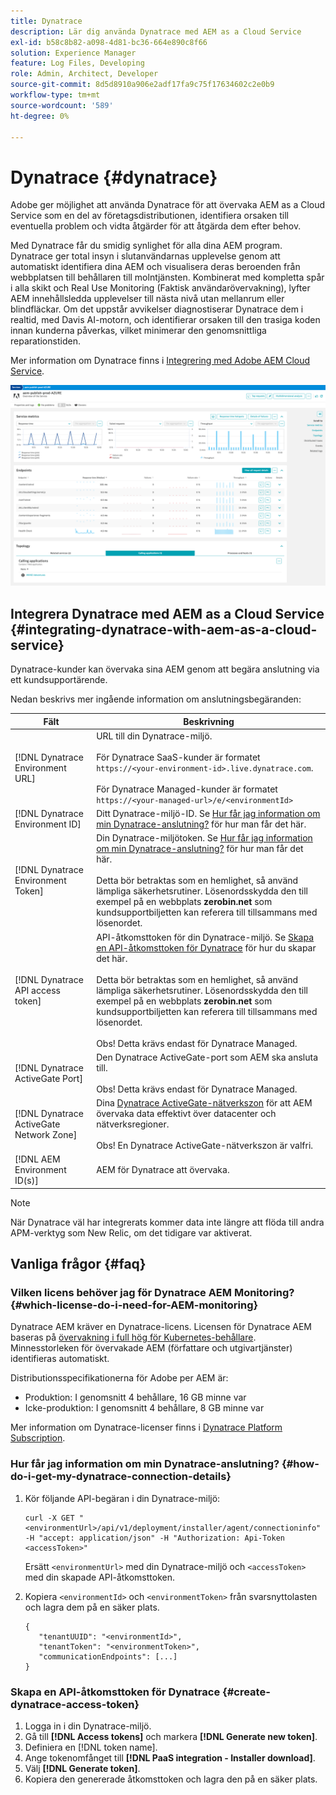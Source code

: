 ```yaml
---
title: Dynatrace
description: Lär dig använda Dynatrace med AEM as a Cloud Service
exl-id: b58c8b82-a098-4d81-bc36-664e890c8f66
solution: Experience Manager
feature: Log Files, Developing
role: Admin, Architect, Developer
source-git-commit: 8d5d8910a906e2adf17fa9c75f17634602c2e0b9
workflow-type: tm+mt
source-wordcount: '589'
ht-degree: 0%

---
```


# Dynatrace {#dynatrace}

Adobe ger möjlighet att använda Dynatrace för att övervaka AEM as a Cloud Service som en del av företagsdistributionen, identifiera orsaken till eventuella problem och vidta åtgärder för att åtgärda dem efter behov.

Med Dynatrace får du smidig synlighet för alla dina AEM program. Dynatrace ger total insyn i slutanvändarnas upplevelse genom att automatiskt identifiera dina AEM och visualisera deras beroenden från webbplatsen till behållaren till molntjänsten. Kombinerat med kompletta spår i alla skikt och Real Use Monitoring (Faktisk användarövervakning), lyfter AEM innehållsledda upplevelser till nästa nivå utan mellanrum eller blindfläckar. Om det uppstår avvikelser diagnostiserar Dynatrace dem i realtid, med Davis AI-motorn, och identifierar orsaken till den trasiga koden innan kunderna påverkas, vilket minimerar den genomsnittliga reparationstiden.

Mer information om Dynatrace finns i [Integrering med Adobe AEM Cloud Service](https://www.dynatrace.com/hub/detail/adobe-experience-manager-1/).

![Prestandamätningar för AEM författare och utgivare](/help/implementing/cloud-manager/assets/dynatrace-performance-metrics.png)

## Integrera Dynatrace med AEM as a Cloud Service {#integrating-dynatrace-with-aem-as-a-cloud-service}

Dynatrace-kunder kan övervaka sina AEM genom att begära anslutning via ett kundsupportärende.

Nedan beskrivs mer ingående information om anslutningsbegäranden:

| **Fält** | **Beskrivning** |
|---|---|
| [!DNL Dynatrace Environment URL] | URL till din Dynatrace-miljö.<br><br>För Dynatrace SaaS-kunder är formatet `https://<your-environment-id>.live.dynatrace.com`.<br><br>För Dynatrace Managed-kunder är formatet `https://<your-managed-url>/e/<environmentId>` |
| [!DNL Dynatrace Environment ID] | Ditt Dynatrace-miljö-ID. Se [Hur får jag information om min Dynatrace-anslutning?](#how-do-i-get-my-dynatrace-connection-details) för hur man får det här. |
| [!DNL Dynatrace Environment Token] | Din Dynatrace-miljötoken. Se [Hur får jag information om min Dynatrace-anslutning?](#how-do-i-get-my-dynatrace-connection-details) för hur man får det här.<br><br>Detta bör betraktas som en hemlighet, så använd lämpliga säkerhetsrutiner. Lösenordsskydda den till exempel på en webbplats **zerobin.net** som kundsupportbiljetten kan referera till tillsammans med lösenordet. |
| [!DNL Dynatrace API access token] | API-åtkomsttoken för din Dynatrace-miljö.  Se [Skapa en API-åtkomsttoken för Dynatrace](#create-dynatrace-access-token) för hur du skapar det här.<br><br>Detta bör betraktas som en hemlighet, så använd lämpliga säkerhetsrutiner. Lösenordsskydda den till exempel på en webbplats **zerobin.net** som kundsupportbiljetten kan referera till tillsammans med lösenordet.<br><br>Obs! Detta krävs endast för Dynatrace Managed. |
| [!DNL Dynatrace ActiveGate Port] | Den Dynatrace ActiveGate-port som AEM ska ansluta till.<br><br>Obs! Detta krävs endast för Dynatrace Managed. |
| [!DNL Dynatrace ActiveGate Network Zone] | Dina [Dynatrace ActiveGate-nätverkszon](https://docs.dynatrace.com/docs/manage/network-zones) för att AEM övervaka data effektivt över datacenter och nätverksregioner.<br><br>Obs! En Dynatrace ActiveGate-nätverkszon är valfri. |
| [!DNL AEM Environment ID(s)] | AEM för Dynatrace att övervaka. |

>[!NOTE]
>
>När Dynatrace väl har integrerats kommer data inte längre att flöda till andra APM-verktyg som New Relic, om det tidigare var aktiverat.

## Vanliga frågor {#faq}

### Vilken licens behöver jag för Dynatrace AEM Monitoring? {#which-license-do-i-need-for-AEM-monitoring}

Dynatrace AEM kräver en Dynatrace-licens. Licensen för Dynatrace AEM baseras på [övervakning i full hög för Kubernetes-behållare](https://docs.dynatrace.com/docs/shortlink/dps-hosts#gib-hour-calculation-for-containers-and-application-only-monitoring). Minnesstorleken för övervakade AEM (författare och utgivartjänster) identifieras automatiskt.

Distributionsspecifikationerna för Adobe per AEM är:

* Produktion: I genomsnitt 4 behållare, 16 GB minne var
* Icke-produktion: I genomsnitt 4 behållare, 8 GB minne var

Mer information om Dynatrace-licenser finns i [Dynatrace Platform Subscription](https://docs.dynatrace.com/docs/shortlink/dynatrace-platform-subscription).

### Hur får jag information om min Dynatrace-anslutning? {#how-do-i-get-my-dynatrace-connection-details}

1. Kör följande API-begäran i din Dynatrace-miljö:

   ```
   curl -X GET "<environmentUrl>/api/v1/deployment/installer/agent/connectioninfo" -H "accept: application/json" -H "Authorization: Api-Token <accessToken>"
   ```


   Ersätt `<environmentUrl>` med din Dynatrace-miljö och `<accessToken>` med din skapade API-åtkomsttoken.

1. Kopiera `<environmentId>` och `<environmentToken>` från svarsnyttolasten och lagra dem på en säker plats.

   ```
   {
      "tenantUUID": "<environmentId>",
      "tenantToken": "<environmentToken>",
      "communicationEndpoints": [...]
   }
   ```

### Skapa en API-åtkomsttoken för Dynatrace {#create-dynatrace-access-token}

1. Logga in i din Dynatrace-miljö.
1. Gå till **[!DNL Access tokens]** och markera **[!DNL Generate new token]**.
1. Definiera en [!DNL token name].
1. Ange tokenomfånget till **[!DNL PaaS integration - Installer download]**.
1. Välj **[!DNL Generate token]**.
1. Kopiera den genererade åtkomsttoken och lagra den på en säker plats.





